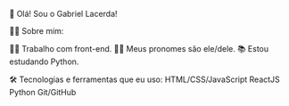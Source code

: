 👋 Olá! Sou o Gabriel Lacerda!

🧑‍💻 Sobre mim:

👨‍💻 Trabalho com front-end.
🏳️‍🌈 Meus pronomes são ele/dele.
📚 Estou estudando Python.


🛠️ Tecnologias e ferramentas que eu uso:
HTML/CSS/JavaScript
ReactJS
Python
Git/GitHub
